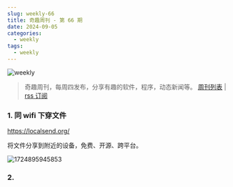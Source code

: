 ```yaml
---
slug: weekly-66
title: 奇趣周刊 - 第 66 期
date: 2024-09-05
categories:
  - weekly
tags:
  - weekly
---
```


![weekly](https://imgurl.zishu.me/weekly.webp)

> 奇趣周刊，每周四发布，分享有趣的软件，程序，动态新闻等。 [周刊列表](/categories/weekly/) | [rss 订阅](/categories/weekly/index.xml)  

### 1. 同 wifi 下穿文件

https://localsend.org/

将文件分享到附近的设备，免费、开源、跨平台。

![1724895945853](https://imgurl.zishu.me/2024/08/1724895945853.webp)

### 2. 